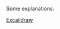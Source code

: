 Some explanations:

<a href="https://excalidraw.com/#json=5U_3DdQWoh14qMQFKv66F,WHxSdhB1CTJq_eFiOQxoKg" target="_blank">Excalidraw</a>
